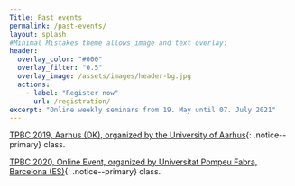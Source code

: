 ```yaml
---
Title: Past events
permalink: /past-events/
layout: splash
#Minimal Mistakes theme allows image and text overlay:
header:
  overlay_color: "#000"
  overlay_filter: "0.5"
  overlay_image: /assets/images/header-bg.jpg
  actions:
    - label: "Register now"
      url: /registration/
excerpt: "Online weekly seminars from 19. May until 07. July 2021"
---
```


[TPBC 2019, Aarhus (DK), organized by the University of Aarhus](https://events.au.dk/tpbc19/theory-and-practice-of-blockchains-2019.html){: .notice--primary} class.

[TPBC 2020, Online Event, organized by Universitat Pompeu Fabra, Barcelona (ES)](https://eventum.upf.edu/51585/detail/theory-and-practice-of-blockchains-online-weekly-seminar-series-.html){: .notice--primary} class.



